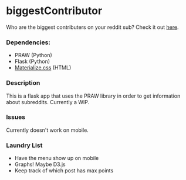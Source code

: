 # biggestContributor
Who are the biggest contributers on your reddit sub? Check it out [here](
https://agile-eyrie-77894.herokuapp.com/).

### Dependencies:
- PRAW (Python)
- Flask (Python)
- [Materialize.css](http://materializecss.com/) (HTML)

### Description
This is a flask app that uses the PRAW library in order to get information about subreddits. Currently a WIP.

### Issues
Currently doesn't work on mobile.

### Laundry List
- Have the menu show up on mobile
- Graphs! Maybe D3.js
- Keep track of which post has max points
